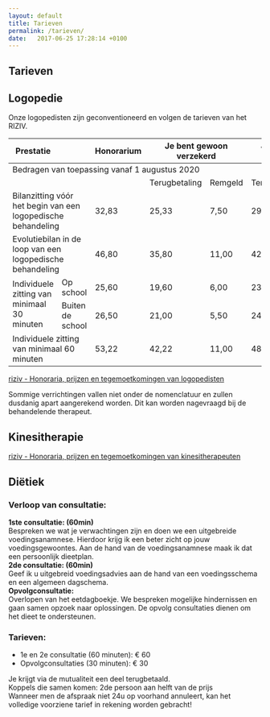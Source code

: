 ```yaml
---
layout: default
title: Tarieven
permalink: /tarieven/
date:   2017-06-25 17:28:14 +0100
---
```

## Tarieven

## Logopedie
Onze logopedisten zijn geconventioneerd en volgen de tarieven van het RIZIV.

<table>
<thead>
  <tr>
    <th>Prestatie</th>
    <th>&nbsp;</th>
    <th>Honorarium</th>
    <th colspan="2">Je bent gewoon verzekerd</th>
    <th colspan="2">Je hebt verhoogde tegemoetkoming</th>
  </tr>
</thead>
<tbody>
  <tr>
    <td colspan="7">Bedragen van toepassing vanaf 1 augustus 2020</td>
  </tr>
  <tr>
    <td>&nbsp;</td>
    <td>&nbsp;</td>
    <td>&nbsp;</td>
    <td>Terugbetaling</td>
    <td>Remgeld</td>
    <td>Terugbetaling</td>
    <td>Remgeld</td>
  </tr>
  <tr>
    <td colspan="2">Bilanzitting vóór het begin van een logopedische behandeling</td>
    <td>32,83</td>
    <td>25,33</td>
    <td>7,50</td>
    <td>29,83</td>
    <td>3,00</td>
  </tr>
  <tr>
    <td colspan="2">Evolutiebilan in de loop van een logopedische behandeling </td>
    <td>46,80</td>
    <td>35,80</td>
    <td>11,00</td>
    <td>42,30</td>
    <td>4,50</td>
  </tr>
  <tr>
    <td rowspan="2">Individuele zitting van minimaal 30 minuten</td>
    <td>Op school</td>
    <td>25,60</td>
    <td>19,60</td>
    <td>6,00</td>
    <td>23,60</td>
    <td>2,00</td>
  </tr>
  <tr>
    <td>Buiten de school</td>
    <td>26,50</td>
    <td>21,00</td>
    <td>5,50</td>
    <td>24,50</td>
    <td>2,00</td>
  </tr>
  <tr>
    <td colspan="2">Individuele zitting van minimaal 60 minuten </td>
    <td>53,22</td>
    <td>42,22</td>
    <td>11,00</td>
    <td>48,72</td>
    <td>4,50</td>
  </tr>
</tbody>
</table>

[riziv - Honoraria, prijzen en tegemoetkomingen van logopedisten](https://www.riziv.fgov.be/nl/themas/kost-terugbetaling/door-ziekenfonds/individuele-verzorging/honoraires/Paginas/logopedist.aspx)

Sommige verrichtingen vallen niet onder de nomenclatuur en zullen dusdanig apart aangerekend worden. Dit kan worden nagevraagd bij de behandelende therapeut.

## Kinesitherapie
[riziv - Honoraria, prijzen en tegemoetkomingen van kinesitherapeuten](https://www.riziv.fgov.be/nl/themas/kost-terugbetaling/door-ziekenfonds/individuele-verzorging/honoraires/Paginas/kine-nl.aspx)

## Diëtiek
### Verloop van consultatie:
**1ste consultatie: (60min)**  
Bespreken we wat je verwachtingen zijn en doen we een uitgebreide voedingsanamnese. Hierdoor krijg ik een beter zicht op jouw voedingsgewoontes. Aan de hand van de voedingsanamnese maak ik dat een persoonlijk dieetplan.  
**2de consultatie: (60min)**   
Geef ik u uitgebreid voedingsadvies aan de hand van een voedingsschema en een algemeen dagschema.  
**Opvolgconsultatie:**  
Overlopen van het eetdagboekje. We bespreken mogelijke hindernissen en gaan samen opzoek naar oplossingen. De opvolg consultaties dienen om het dieet te ondersteunen.  
### Tarieven: 
- 1e en 2e consultatie (60 minuten): € 60  
- Opvolgconsultaties (30 minuten): € 30  
  
Je krijgt via de mutualiteit een deel terugbetaald.   
Koppels die samen komen: 2de persoon aan helft van de prijs  
Wanneer men de afspraak niet 24u op voorhand annuleert, kan het volledige voorziene tarief in rekening worden gebracht!  

